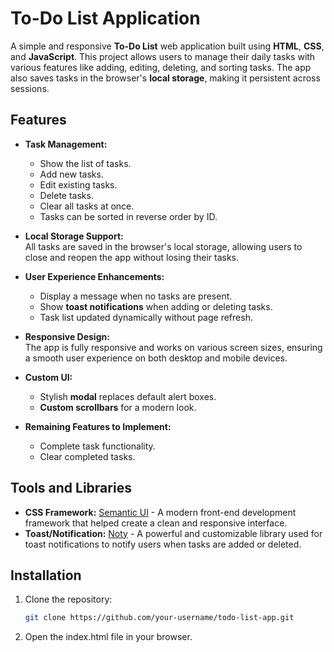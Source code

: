 # To-Do List Application

A simple and responsive **To-Do List** web application built using **HTML**, **CSS**, and **JavaScript**. This project allows users to manage their daily tasks with various features like adding, editing, deleting, and sorting tasks. The app also saves tasks in the browser's **local storage**, making it persistent across sessions.

## Features
- **Task Management:**
  - Show the list of tasks.
  - Add new tasks.
  - Edit existing tasks.
  - Delete tasks.
  - Clear all tasks at once.
  - Tasks can be sorted in reverse order by ID.
  
- **Local Storage Support:**  
  All tasks are saved in the browser's local storage, allowing users to close and reopen the app without losing their tasks.

- **User Experience Enhancements:**
  - Display a message when no tasks are present.
  - Show **toast notifications** when adding or deleting tasks.
  - Task list updated dynamically without page refresh.
  
- **Responsive Design:**  
  The app is fully responsive and works on various screen sizes, ensuring a smooth user experience on both desktop and mobile devices.

- **Custom UI:**
  - Stylish **modal** replaces default alert boxes.
  - **Custom scrollbars** for a modern look.
  
- **Remaining Features to Implement:**
  - Complete task functionality.
  - Clear completed tasks.

## Tools and Libraries
- **CSS Framework:** [Semantic UI](https://semantic-ui.com) - A modern front-end development framework that helped create a clean and responsive interface.
- **Toast/Notification:** [Noty](https://ned.im/noty) - A powerful and customizable library used for toast notifications to notify users when tasks are added or deleted.

## Installation
1. Clone the repository:
   ```bash
   git clone https://github.com/your-username/todo-list-app.git

2. Open the index.html file in your browser.